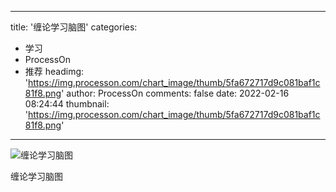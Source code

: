 
---
title: '缠论学习脑图'
categories: 
 - 学习
 - ProcessOn
 - 推荐
headimg: 'https://img.processon.com/chart_image/thumb/5fa672717d9c081baf1c81f8.png'
author: ProcessOn
comments: false
date: 2022-02-16 08:24:44
thumbnail: 'https://img.processon.com/chart_image/thumb/5fa672717d9c081baf1c81f8.png'
---

<div>   
<img class="thumb" alt="缠论学习脑图" src="https://img.processon.com/chart_image/thumb/5fa672717d9c081baf1c81f8.png" referrerpolicy="no-referrer">
<p>缠论学习脑图</p>  
</div>
            